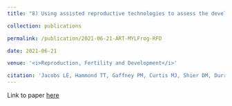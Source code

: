 ```yaml
---
title: "8) Using assisted reproductive technologies to assess the development of secondary sexual characteristics, ovarian senescence, and pseudohermaphroditism in an endangered frog, <i>Rana muscosa</i>"

collection: publications

permalink: /publication/2021-06-21-ART-MYLFrog-RFD

date: 2021-06-21

venue: '<i>Reproduction, Fertility and Development</i>'

citation: 'Jacobs LE, Hammond TT, Gaffney PM, Curtis MJ, Shier DM, Durrant BS, <b>Williams CL*</b>, Calatayud NE* (2021). Using assisted reproductive technologies to assess the development of secondary sexual characteristics, ovarian senescence, and pseudohermaphroditism in an endangered frog, <i>Rana muscosa</i>, <i>Reproduction, Fertility and Development</i> 33(9) 610-614. *<i>contributed equally</i>'
---
```


Link to paper [here](https://doi.org/10.1071/RD21029)
